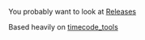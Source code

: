 You probably want to look at [Releases](https://github.com/mhankowsky/TC_Creator/releases) 


Based heavily on [timecode_tools](https://github.com/jeffmikels/timecode_tools)
